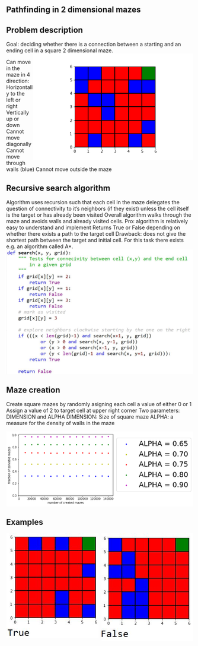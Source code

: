 ## Pathfinding in 2 dimensional mazes

## Problem description
Goal: deciding whether there is a connection between a
starting and an ending cell in a square 2 dimensional maze.
<img align="right"  src="https://github.com/blatmand/pathfinding_in_maze/blob/master/Example_Grid.png">

Can move in the maze in 4
direction:
Horizontally to the left or
right
Vertically up or down
Cannot move diagonally
Cannot move through walls
(blue)
Cannot move outside the
maze

## Recursive search algorithm

Algorithm uses recursion such that each cell in the maze
delegates the question of connectivity to it’s neighbors (if they
exist) unless the cell itself is the target or has already been
visited
Overall algorithm walks through the maze and avoids walls
and already visited cells.
Pro: algorithm is relatively easy to understand and implement
Returns True or False depending on whether there exists a
path to the target cell
Drawback: does not give the shortest path between the target
and initial cell. For this task there exists e.g. an algorithm
called A*.
<img align="center"  src="https://github.com/blatmand/pathfinding_in_maze/blob/master/recursive_search_algorithm.JPG">

## Maze creation

Create square mazes by randomly asigning each cell a value of
either 0 or 1
Assign a value of 2 to target cell at upper right corner
Two parameters: DIMENSION and ALPHA
DIMENSION: Size of square maze
ALPHA: a measure for the density of walls in the maze

<img align="center"  src="https://github.com/blatmand/pathfinding_in_maze/blob/master/probabilities.png">

## Examples
<img align="left"  src="https://github.com/blatmand/pathfinding_in_maze/blob/master/True2.jpg">
<img align="right"  src="https://github.com/blatmand/pathfinding_in_maze/blob/master/False2.jpg">
